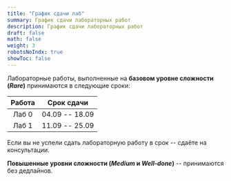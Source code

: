 ```yaml
---
title: "График сдачи лаб"
summary: График сдачи лабораторных работ
description: График сдачи лабораторных работ
draft: false
math: false
weight: 3
robotsNoIndx: true
showToc: false
---
```


Лабораторные работы, выполненные на **базовом уровне сложности (*Rare*)** принимаются в следующие сроки:

| Работа    | Срок сдачи        |
| :-------: | :-------:         |
| Лаб 0     |  04.09 -- 18.09   |
| Лаб 1     |  11.09 -- 25.09   |


Если вы не успели сдать лабораторную работу в срок -- сдаёте на консультации.

**Повышенные уровни сложности (*Medium* и *Well-done*)** -- принимаются без дедлайнов.